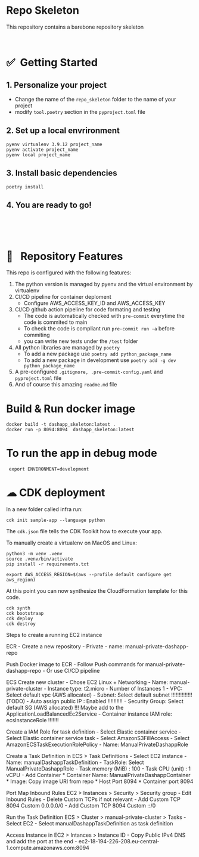 # Repo Skeleton
This repository contains a barebone repository skeleton



<Br>

# ✅&nbsp; Getting Started


## 1. Personalize your project
* Change the name of the ``repo_skeleton`` folder to the name of your project
* modify ``tool.poetry`` section in the ``pyproject.toml`` file

## 2. Set up a local envrironment
```console
pyenv virtualenv 3.9.12 project_name
pyenv activate project_name
pyenv local project_name
```
## 3. Install basic dependencies
```console
poetry install
```
## 4. You are ready to go!



<Br>
<Br>
<Br>


# 🌟 &nbsp; Repository Features

This repo is configured with the following features:

1. The python version is managed by pyenv and the virtual environment by virtualenv
1. CI/CD pipeline for container deploment
    * Configure AWS_ACCESS_KEY_ID and AWS_ACCESS_KEY
1. CI/CD github action pipeline for code formating and testing
    * The code is automatically checked with ``pre-commit`` everytime the code is commited to main
    * To check the code is compliant run ``pre-commit run -a`` before commiting
    * you can write new tests under the ``/test`` folder
1. All python libraries are managed by ``poetry``
    * To add a new package use ``poetry add python_package_name``
    * To add a new package in development use ``poetry add -g dev python_package_name``
1. A pre-configured ``.gitignore, .pre-commit-config.yaml`` and ``pyproject.toml`` file
1. And of course this amazing ``readme.md`` file


# Build & Run docker image
```console
docker build -t dashapp_skeleton:latest .
docker run -p 8094:8094  dashapp_skeleton:latest
```



# To run the app in debug mode
```console
 export ENVIRONMENT=development
```



# ☁ CDK deployment

In a new folder called infra run:
```
cdk init sample-app --language python
```
The `cdk.json` file tells the CDK Toolkit how to execute your app.

To manually create a virtualenv on MacOS and Linux:
```
python3 -m venv .venv
source .venv/bin/activate
pip install -r requirements.txt

```

```
export AWS_ACCESS_REGION=$(aws --profile default configure get aws_region)
```

At this point you can now synthesize the CloudFormation template for this code.
```
cdk synth
cdk bootstraap
cdk deploy
cdk destroy
```

Steps to create a running EC2 instance

ECR - Create a new repository
	- Private 
	- name: manual-private-dashapp-repo

Push Docker image to ECR
    - Follow Push commands for manual-private-dashapp-repo
    - Or use CI/CD pipeline

ECS Create new cluster
    - Chose EC2 Linux + Networking
    - Name: manual-private-cluster
    - Instance type: t2.micro
    - Number of Instances 1
    - VPC: Select default vpc (AWS allocated)
    - Subnet: Select default subnet !!!!!!!!!!!!!!(TODO)
    - Auto assign public IP : Enabled  !!!!!!!!!!
    - Security Group: Select default SG (AWS allocated) !!! Maybe add to the ApplicationLoadBalancedEc2Service
    - Container instance IAM role: ecsInstanceRole !!!!!!!


Create a IAM Role for task definition
    - Select Elastic container service
    - Select Elastic container service task
    - Select AmazonS3FillAccess
    - Select AmazonECSTaskExecutionRolePolicy
    - Name: ManualPrivateDashappRole


Create a Task Definition in ECS > Task Definitions
    - Select EC2 instance
    - Name: manualDashappTaskDefinition
    - TaskRole: Select ManualPrivateDashappRole
    - Task memory (MiB) : 100
    - Task CPU (unit) : 1 vCPU
    - Add Container
        * Container Name: ManualPrivateDashappContainer
        * Image: Copy image URI from repo
        * Host Port 8094 
        * Container port 8094 


Port Map Inbound Rules EC2 > Instances > Security > Security group
    - Edit Inbound Rules
    - Delete Custom TCPs if not relevant
    - Add Custom TCP 8094 Custom 0.0.0.0/0
    - Add Custom TCP 8094 Custom ::/0


Run the Task Definition ECS > Cluster > manual-private-cluster > Tasks 
    - Select EC2
    - Select manualDashappTaskDefinition as task definition

Access Instance in EC2 > Intances > Instance ID 
    - Copy Public IPv4 DNS and add the port at the end
    - ec2-18-194-226-208.eu-central-1.compute.amazonaws.com:8094
